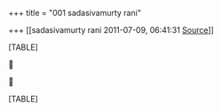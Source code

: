 +++
title = "001 sadasivamurty rani"

+++
[[sadasivamurty rani	2011-07-09, 06:41:31 [Source](https://groups.google.com/g/bvparishat/c/RL3bx4j8AXM)]]



[TABLE]





[TABLE]


